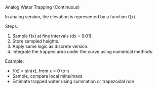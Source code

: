 Analog Water Trapping (Continuous)

In analog version, the elevation is represented by a function f(x).

Steps:
1. Sample f(x) at fine intervals (dx = 0.01).
2. Store sampled heights.
3. Apply same logic as discrete version.
4. Integrate the trapped area under the curve using numerical methods.

Example:
- f(x) = sin(x), from x = 0 to π
- Sample, compare local mins/maxs
- Estimate trapped water using summation or trapezoidal rule
